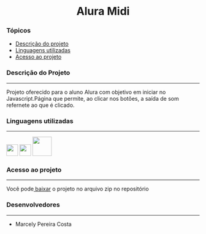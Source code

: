 <h1 align="center">Alura Midi</h1>

<h3>Tópicos</h3>
<ul>
    <li><a href="#descricao">Descrição do projeto</a></li>
    <li><a href="#linguagens">Linguagens utilizadas</a></li>
    <li><a href="#acesso">Acesso ao projeto</a></li>
</ul>

<h3 id="descricao">Descrição do Projeto</h3>
<hr>
<p>Projeto oferecido para o aluno Alura com objetivo em iniciar no Javascript.Página que permite, ao clicar nos botões, a saída de som refernete ao que é clicado.</p>

<h3 id="linguagens">Linguagens utilizadas</h3>
<hr>
<div>
  <img height="30" width="30" src="https://cdn.jsdelivr.net/gh/devicons/devicon/icons/html5/html5-original-wordmark.svg"/>
  <img height="30" width="30" src="https://cdn.jsdelivr.net/gh/devicons/devicon/icons/css3/css3-original-wordmark.svg" />
  <img height="50" width="50" src="https://cdn.jsdelivr.net/gh/devicons/devicon/icons/javascript/javascript-original.svg" />
</div>

<h3 id="acesso">Acesso ao projeto</h3>
<hr>
<p>Você pode<a href="https://github.com/marcelypcosta/Projeto-AluraMidi"> baixar</a> o projeto no arquivo zip no repositório</p>

<h3 id="desenvolvedores">Desenvolvedores</h3>
<hr>
<ul>
  <li>Marcely Pereira Costa</li>
</ul>
